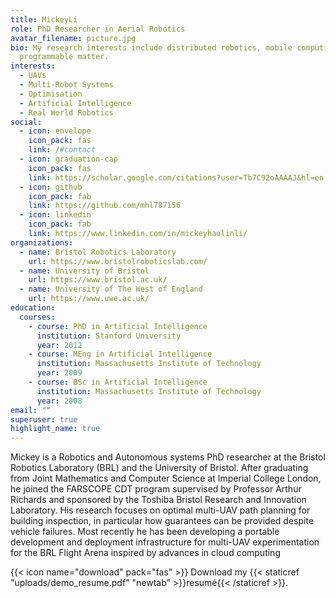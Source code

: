 ```yaml
---
title: MickeyLi
role: PhD Researcher in Aerial Robotics
avatar_filename: picture.jpg
bio: My research interests include distributed robotics, mobile computing and
  programmable matter.
interests:
  - UAVs
  - Multi-Robot Systems
  - Optimisation
  - Artificial Intelligence
  - Real World Robotics
social:
  - icon: envelope
    icon_pack: fas
    link: /#contact
  - icon: graduation-cap
    icon_pack: fas
    link: https://scholar.google.com/citations?user=Tb7C92oAAAAJ&hl=en
  - icon: github
    icon_pack: fab
    link: https://github.com/mhl787156
  - icon: linkedin
    icon_pack: fab
    link: https://www.linkedin.com/in/mickeyhaolinli/
organizations:
  - name: Bristol Robotics Laboratory
    url: https://www.bristolroboticslab.com/
  - name: University of Bristol
    url: https://www.bristol.ac.uk/
  - name: University of The West of England
    url: https://www.uwe.ac.uk/
education:
  courses:
    - course: PhD in Artificial Intelligence
      institution: Stanford University
      year: 2012
    - course: MEng in Artificial Intelligence
      institution: Massachusetts Institute of Technology
      year: 2009
    - course: BSc in Artificial Intelligence
      institution: Massachusetts Institute of Technology
      year: 2008
email: ""
superuser: true
highlight_name: true
---
```

Mickey is a Robotics and Autonomous systems PhD researcher at the Bristol Robotics Laboratory (BRL) and the University of Bristol. After graduating from Joint Mathematics and Computer Science at Imperial College London, he joined the FARSCOPE CDT program supervised by Professor Arthur Richards and sponsored by the Toshiba Bristol Research and Innovation Laboratory. His research focuses on optimal multi-UAV path planning for building inspection, in particular how guarantees can be provided despite vehicle failures. Most recently he has been developing a portable development and deployment infrastructure for multi-UAV experimentation for the BRL Flight Arena inspired by advances in cloud computing

{{< icon name="download" pack="fas" >}} Download my {{< staticref "uploads/demo_resume.pdf" "newtab" >}}resumé{{< /staticref >}}.